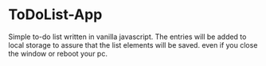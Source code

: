 # ToDoList-App

Simple to-do list written in vanilla javascript. The entries will be added to local storage to assure that the list elements will be saved. even if you close the window or reboot your pc.
